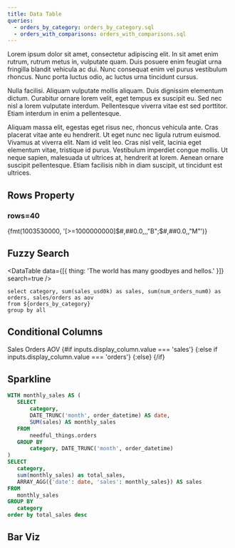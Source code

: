 ```yaml
---
title: Data Table
queries:
  - orders_by_category: orders_by_category.sql
  - orders_with_comparisons: orders_with_comparisons.sql
---
```


Lorem ipsum dolor sit amet, consectetur adipiscing elit. In sit amet enim rutrum, rutrum metus in, vulputate quam. Duis posuere enim feugiat urna fringilla blandit vehicula ac dui. Nunc consequat enim vel purus vestibulum rhoncus. Nunc porta luctus odio, ac luctus urna tincidunt cursus.
<DataTable data={orders_by_category}/>

<DataTable data={orders_by_category} compact/>

Nulla facilisi. Aliquam vulputate mollis aliquam. Duis dignissim elementum dictum. Curabitur ornare lorem velit, eget tempus ex suscipit eu. Sed nec nisl a lorem vulputate interdum. Pellentesque viverra vitae est sed porttitor. Etiam interdum in enim a pellentesque.

<DataTable data={orders_with_comparisons} rowNumbers=true search=true rowLines=true/>

Aliquam massa elit, egestas eget risus nec, rhoncus vehicula ante. Cras placerat vitae ante eu hendrerit. Ut eget nunc nec ligula rutrum euismod. Vivamus at viverra elit. Nam id velit leo. Cras nisl velit, lacinia eget elementum vitae, tristique id purus. Vestibulum imperdiet congue mollis. Ut neque sapien, malesuada ut ultrices at, hendrerit at lorem. Aenean ornare suscipit pellentesque. Etiam facilisis nibh in diam suscipit, ut tincidunt est ultrices.

## Rows Property

### rows=40

<DataTable data={orders_by_category} rows=40 rowNumbers=true>
  <Column id=month />
  <Column id=category />
  <Column id=sales_usd0k contentType=colorscale />
  <Column id=num_orders_num0 contentType=colorscale scaleColor=red />
  <Column id=aov_usd2 contentType=colorscale scaleColor=blue />
</DataTable>


{fmt(1003530000, '[>=1000000000]$#,##0.0,,,"B";$#,##0.0,,"M"')}

## Fuzzy Search

<DataTable data={[{ thing: 'The world has many goodbyes and hellos.' }]} search=true />

```summary
select category, sum(sales_usd0k) as sales, sum(num_orders_num0) as orders, sales/orders as aov
from ${orders_by_category}
group by all
```

<DataTable data={summary}> 
 	<Column id=category/> 
	<Column id=sales fmt=usd0k contentType=colorscale scaleColor={['#304a8a','#e8efff']}/> 
	<Column id=orders/> 
	<Column id=aov fmt=usd2 contentType=colorscale scaleColor={['#b52626','#FFFFFF','#2e9939']}/> 
 </DataTable>

 ## Conditional Columns

<Dropdown name="display_column">
	<DropdownOption value="sales">Sales</DropdownOption>
	<DropdownOption value="orders">Orders</DropdownOption>
	<DropdownOption value="aov">AOV</DropdownOption>
</Dropdown>

<DataTable data={summary}>
	<Column id="category" />
	{#if inputs.display_column.value === 'sales'}
		<Column id=sales fmt=usd0k contentType=colorscale scaleColor={['#304a8a','#e8efff']}/>
	{:else if inputs.display_column.value === 'orders'}
		<Column id=orders/>
	{:else}
		<Column id=aov fmt=usd2 contentType=colorscale scaleColor={['#b52626','#FFFFFF','#2e9939']}/>
	{/if}
</DataTable>

## Sparkline

 ```sql cats
WITH monthly_sales AS (
    SELECT 
        category,
        DATE_TRUNC('month', order_datetime) AS date,
        SUM(sales) AS monthly_sales
    FROM 
        needful_things.orders
    GROUP BY 
        category, DATE_TRUNC('month', order_datetime)
)
SELECT 
    category,
    sum(monthly_sales) as total_sales,
    ARRAY_AGG({'date': date, 'sales': monthly_sales}) AS sales
FROM 
    monthly_sales
GROUP BY 
    category
order by total_sales desc
```

<DataTable data={cats}>
    <Column id=category/>
    <Column id=total_sales fmt=usd contentType=bar align=left/>
    <Column id=sales contentType=sparkarea sparkX=date sparkY=sales sparkYScale=false sparkColor=red/>
    <Column id=sales contentType=sparkbar sparkX=date sparkY=sales sparkYScale=false />
    <Column id=sales contentType=sparkline sparkX=date sparkY=sales sparkYScale=false />
    <Column id=sales contentType=sparkbar sparkX=date sparkY=sales sparkYScale=false />
</DataTable>

## Bar Viz

<DataTable data={summary}>
  <Column id=category/>
  <Column id=sales contentType=bar fmt=usd align=left/>
  <Column id=orders/>
  <Column id=aov contentType=colorscale fmt=usd/>
</DataTable>

